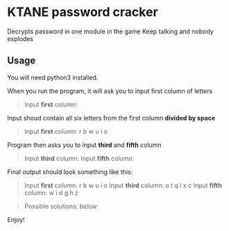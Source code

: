 # KTANE password cracker
Decrypts password in one module in the game Keep talking and nobody explodes

## Usage
You will need python3 installed.

When you run the program, it will ask you to input first column of letters
> Input **first** column: 

Input shoud contain all six letters from the first column **divided by space**
> Input **first** column: r b w u i o

Program then asks you to input **third** and **fifth** column
> Input **third** column: 
> Input **fifth** column: 

Final output should look something like this:
> Input **first** column: r b w u i o
> Input **third** column: o t q l x c
> Input **fifth** column: w i d g h z

> Possible solutions: _below_

Enjoy!
